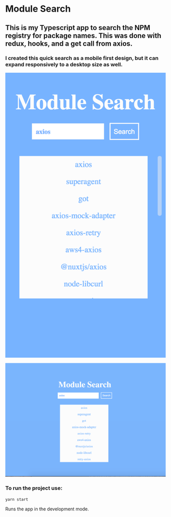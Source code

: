 # Module Search

## This is my Typescript app to search the NPM registry for package names. This was done with redux, hooks, and a get call from axios.

### I created this quick search as a mobile first design, but it can expand responsively to a desktop size as well.



![alt text](https://github.com/lcdonaldson/ts-mod_search/blob/master/src/assets/mod-search-mobile.png?raw=true)



![alt text](https://github.com/lcdonaldson/ts-mod_search/blob/master/src/assets/mod-search-desktop.png?raw=true)



### To run the project use: 

`yarn start`

Runs the app in the development mode.

